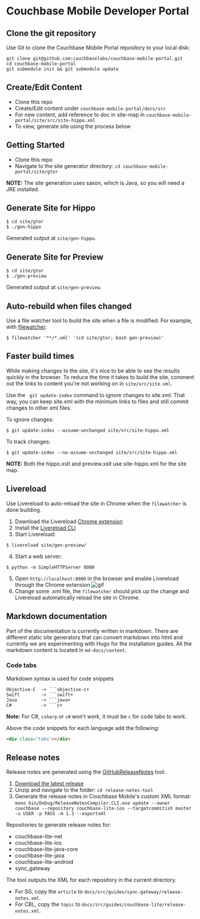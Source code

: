 Couchbase Mobile Developer Portal
=================================

Clone the git repository
------------------------

Use Git to clone the Couchbase Mobile Portal repository to your local disk: 

```
git clone git@github.com:couchbaselabs/couchbase-mobile-portal.git
cd couchbase-mobile-portal
git submodule init && git submodule update
```

Create/Edit Content
-------------------
- Clone this repo
- Create/Edit content under `couchbase-mobile-portal/docs/src`
- For new content, add reference to doc in site-map in `couchbase-mobile-portal/site/src/site-hippo.xml`
- To view, generate site using the process below

Getting Started
---------------
- Clone this repo
- Navigate to the site generator directory:  `cd couchbase-mobile-portal/site/gtor`

**NOTE:** The site generation uses saxon, which is Java, so you will need a JRE installed.

Generate Site for Hippo
-----------------------

```
$ cd site/gtor
$ ./gen-hippo
```

Generated output at `site/gen-hippo`.

Generate Site for Preview
-------------------------

```
$ cd site/gtor
$ ./gen-preview
```

Generated output at `site/gen-preview`.

Auto-rebuild when files changed
-------------------------------
Use a file watcher tool to build the site when a file is modified.
For example, with [filewatcher](https://github.com/thomasfl/filewatcher):
```
$ filewatcher '**/*.xml' '(cd site/gtor; bash gen-preview)'
```

Faster build times
------------------
While making changes to the site, it's nice to be able to see the results quickly in the browser.
To reduce the time it takes to build the site, comment out the links to content you're not working on in `site/src/site.xml`.

Use the ` git update-index` command to ignore changes to site.xml. That way, you can keep site.xml with the minimum 
links
to files and still commit changes to other xml files.

To ignore changes:
```
$ git update-index --assume-unchanged site/src/site-hippo.xml
```

To track changes:
```
$ git update-index --no-assume-unchanged site/src/site-hippo.xml
```

**NOTE:** Both the hippo.xslt and preview.xslt use site-hippo.xml for the site map.

Livereload
----------

Use Livereload to auto-reload the site in Chrome when the `filewatcher` is done building.

1. Download the Livereload [Chrome extension](https://chrome.google.com/webstore/detail/livereload/jnihajbhpnppcggbcgedagnkighmdlei?hl=en)
2. Install the [Livereload CLI](https://www.npmjs.com/package/livereload)
3. Start Livereload:

  ```
  $ livereload site/gen-preview/
  ```
4. Start a web server:

  ```
  $ python -m SimpleHTTPServer 8000
  ```
5. Open `http://localhost:8000` in the browser and enable Livereload through the Chrome extension
![gif](http://i.gyazo.com/40c4b00380e7b372336810673a0d31d8.gif)
6. Change some .xml file, the `filewatcher` should pick up the change and Livereload automatically reload the site in
 Chrome.
 
## Markdown documentation

Part of the documentation is currently written in markdown. There are different static site generators that can convert markdown into html and currently we are experimenting with Hugo for the installation guides. All the markdown content is located in `md-docs/content`.

### Code tabs

Markdown syntax is used for code snippets

```
Objective-C  -> ```objective-c+
Swift        -> ```swift+
Java         -> ```java+
C#           -> ```c+
```

**Note:** For C#, `csharp` or `c#` won't work, it must be `c` for code tabs to work.

Above the code snippets for each language add the following:

```html
<div class="tabs"></div>
```

## Release notes

Release notes are generated using the [GitHubReleaseNotes](https://github.com/couchbaselabs/GitHubReleaseNotes) tool.

1. [Download the latest release](https://github.com/couchbaselabs/GitHubReleaseNotes/releases)
2. Unzip and navigate to the folder: `cd release-notes-tool`
3. Generate the release notes in Couchbase Mobile's custom XML format: `mono bin/Debug/ReleaseNotesCompiler.CLI.exe update --owner couchbase --repository couchbase-lite-ios --targetcommitish master -u USER -p PASS -m 1.3 --exportxml`

Repositories to generate release notes for:

- couchbase-lite-net
- couchbase-lite-ios
- couchbase-lite-java-core
- couchbase-lite-java
- couchbase-lite-android
- sync_gateway

The tool outputs the XML for each repository in the current directory.

- For SG, copy the `article` to `docs/src/guides/sync-gateway/release-notes.xml`.
- For CBL, copy the `topic` to `docs/src/guides/couchbase-lite/release-notes.xml`.